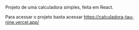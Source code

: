 Projeto de uma calculadora simples, feita em React.

Para acessar o projeto basta acessar https://calculadora-tau-nine.vercel.app/



